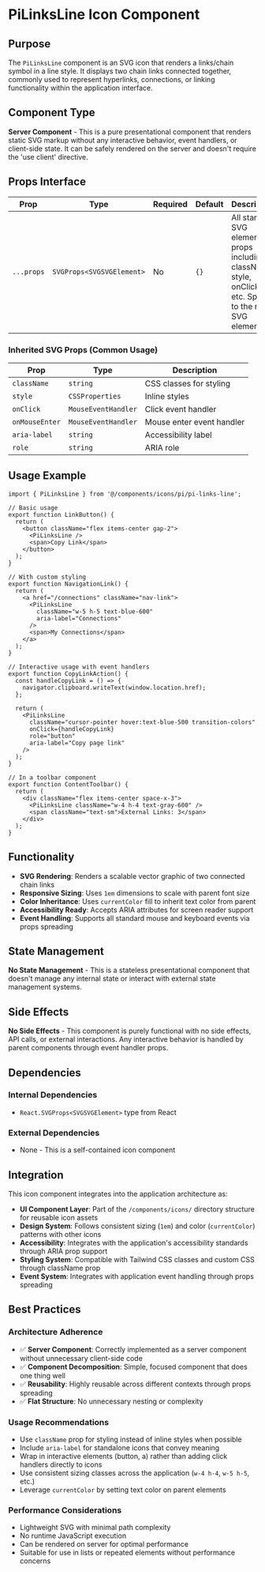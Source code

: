 # PiLinksLine Icon Component

## Purpose

The `PiLinksLine` component is an SVG icon that renders a links/chain symbol in a line style. It displays two chain links connected together, commonly used to represent hyperlinks, connections, or linking functionality within the application interface.

## Component Type

**Server Component** - This is a pure presentational component that renders static SVG markup without any interactive behavior, event handlers, or client-side state. It can be safely rendered on the server and doesn't require the 'use client' directive.

## Props Interface

| Prop | Type | Required | Default | Description |
|------|------|----------|---------|-------------|
| `...props` | `SVGProps<SVGSVGElement>` | No | `{}` | All standard SVG element props including className, style, onClick, etc. Spread to the root SVG element |

### Inherited SVG Props (Common Usage)
| Prop | Type | Description |
|------|------|-------------|
| `className` | `string` | CSS classes for styling |
| `style` | `CSSProperties` | Inline styles |
| `onClick` | `MouseEventHandler` | Click event handler |
| `onMouseEnter` | `MouseEventHandler` | Mouse enter event handler |
| `aria-label` | `string` | Accessibility label |
| `role` | `string` | ARIA role |

## Usage Example

```tsx
import { PiLinksLine } from '@/components/icons/pi/pi-links-line';

// Basic usage
export function LinkButton() {
  return (
    <button className="flex items-center gap-2">
      <PiLinksLine />
      <span>Copy Link</span>
    </button>
  );
}

// With custom styling
export function NavigationLink() {
  return (
    <a href="/connections" className="nav-link">
      <PiLinksLine 
        className="w-5 h-5 text-blue-600" 
        aria-label="Connections"
      />
      <span>My Connections</span>
    </a>
  );
}

// Interactive usage with event handlers
export function CopyLinkAction() {
  const handleCopyLink = () => {
    navigator.clipboard.writeText(window.location.href);
  };

  return (
    <PiLinksLine 
      className="cursor-pointer hover:text-blue-500 transition-colors"
      onClick={handleCopyLink}
      role="button"
      aria-label="Copy page link"
    />
  );
}

// In a toolbar component
export function ContentToolbar() {
  return (
    <div className="flex items-center space-x-3">
      <PiLinksLine className="w-4 h-4 text-gray-600" />
      <span className="text-sm">External Links: 3</span>
    </div>
  );
}
```

## Functionality

- **SVG Rendering**: Renders a scalable vector graphic of two connected chain links
- **Responsive Sizing**: Uses `1em` dimensions to scale with parent font size
- **Color Inheritance**: Uses `currentColor` fill to inherit text color from parent
- **Accessibility Ready**: Accepts ARIA attributes for screen reader support
- **Event Handling**: Supports all standard mouse and keyboard events via props spreading

## State Management

**No State Management** - This is a stateless presentational component that doesn't manage any internal state or interact with external state management systems.

## Side Effects

**No Side Effects** - This component is purely functional with no side effects, API calls, or external interactions. Any interactive behavior is handled by parent components through event handler props.

## Dependencies

### Internal Dependencies
- `React.SVGProps<SVGSVGElement>` type from React

### External Dependencies
- None - This is a self-contained icon component

## Integration

This icon component integrates into the application architecture as:

- **UI Component Layer**: Part of the `/components/icons/` directory structure for reusable icon assets
- **Design System**: Follows consistent sizing (`1em`) and color (`currentColor`) patterns with other icons
- **Accessibility**: Integrates with the application's accessibility standards through ARIA prop support
- **Styling System**: Compatible with Tailwind CSS classes and custom CSS through className prop
- **Event System**: Integrates with application event handling through props spreading

## Best Practices

### Architecture Adherence
- ✅ **Server Component**: Correctly implemented as a server component without unnecessary client-side code
- ✅ **Component Decomposition**: Simple, focused component that does one thing well
- ✅ **Reusability**: Highly reusable across different contexts through props spreading
- ✅ **Flat Structure**: No unnecessary nesting or complexity

### Usage Recommendations
- Use `className` prop for styling instead of inline styles when possible
- Include `aria-label` for standalone icons that convey meaning
- Wrap in interactive elements (button, a) rather than adding click handlers directly to icons
- Use consistent sizing classes across the application (`w-4 h-4`, `w-5 h-5`, etc.)
- Leverage `currentColor` by setting text color on parent elements

### Performance Considerations
- Lightweight SVG with minimal path complexity
- No runtime JavaScript execution
- Can be rendered on server for optimal performance
- Suitable for use in lists or repeated elements without performance concerns